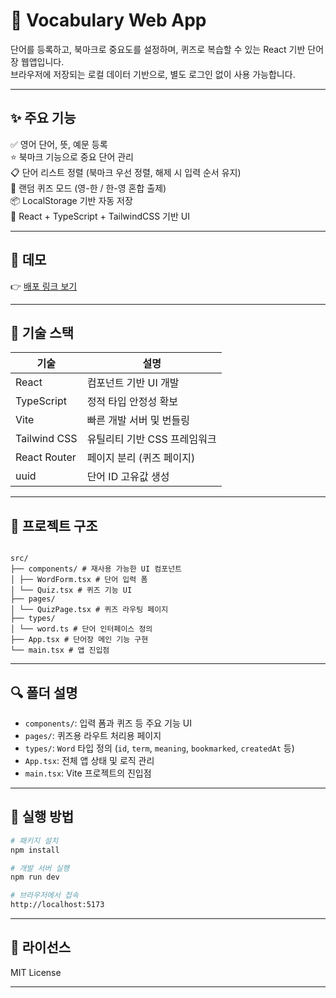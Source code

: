 # 📘 Vocabulary Web App

단어를 등록하고, 북마크로 중요도를 설정하며, 퀴즈로 복습할 수 있는 React 기반 단어장 웹앱입니다.  
브라우저에 저장되는 로컬 데이터 기반으로, 별도 로그인 없이 사용 가능합니다.

---

## ✨ 주요 기능

✅ 영어 단어, 뜻, 예문 등록  
⭐ 북마크 기능으로 중요 단어 관리  
📋 단어 리스트 정렬 (북마크 우선 정렬, 해제 시 입력 순서 유지)  
🧠 랜덤 퀴즈 모드 (영-한 / 한-영 혼합 출제)  
📦 LocalStorage 기반 자동 저장  
🧩 React + TypeScript + TailwindCSS 기반 UI

---

## 📸 데모

👉 [배포 링크 보기](https://your-vercel-url.vercel.app)

---

## 🔧 기술 스택

| 기술         | 설명                         |
| ------------ | ---------------------------- |
| React        | 컴포넌트 기반 UI 개발        |
| TypeScript   | 정적 타입 안정성 확보        |
| Vite         | 빠른 개발 서버 및 번들링     |
| Tailwind CSS | 유틸리티 기반 CSS 프레임워크 |
| React Router | 페이지 분리 (퀴즈 페이지)    |
| uuid         | 단어 ID 고유값 생성          |

---

## 📁 프로젝트 구조

<code>
src/
├── components/ # 재사용 가능한 UI 컴포넌트
│ ├── WordForm.tsx # 단어 입력 폼
│ └── Quiz.tsx # 퀴즈 기능 UI
├── pages/
│ └── QuizPage.tsx # 퀴즈 라우팅 페이지
├── types/
│ └── word.ts # 단어 인터페이스 정의
├── App.tsx # 단어장 메인 기능 구현
└── main.tsx # 앱 진입점
</code>

---

## 🔍 폴더 설명

- `components/`: 입력 폼과 퀴즈 등 주요 기능 UI
- `pages/`: 퀴즈용 라우트 처리용 페이지
- `types/`: `Word` 타입 정의 (`id`, `term`, `meaning`, `bookmarked`, `createdAt` 등)
- `App.tsx`: 전체 앱 상태 및 로직 관리
- `main.tsx`: Vite 프로젝트의 진입점

---

## 🚀 실행 방법

```bash
# 패키지 설치
npm install

# 개발 서버 실행
npm run dev

# 브라우저에서 접속
http://localhost:5173

```

---

## 📄 라이선스

MIT License

---
